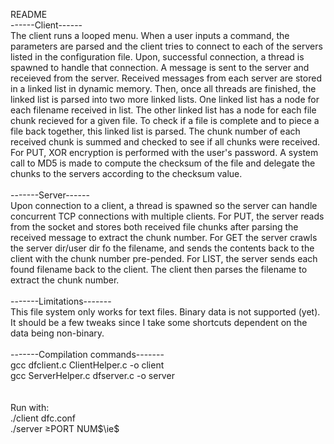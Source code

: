 README<br>
------Client------<br>
The client runs a looped menu. When a user inputs a command, the parameters are parsed and the client tries to connect to each of the servers listed in the configuration file. 
Upon, successful connection, a thread is spawned to handle that connection. A message is sent to the server and receieved from the server. Received messages from each server are stored in a linked list in dynamic memory.
Then, once all threads are finished, the linked list is parsed into two more linked lists. One linked list has a node for each filename received in list. The other linked list has a node for each file chunk recieved for a given file. 
To check if a file is complete and to piece a file back together, this linked list is parsed. The chunk number of each received chunk is summed and checked to see if all chunks were received.
<br>
For PUT, XOR encryption is performed with the user's password. A system call to MD5 is made to compute the checksum of the file and delegate the chunks to the servers according to the checksum value.
<br><br>
-------Server------<br>
Upon connection to a client, a thread is spawned so the server can handle concurrent TCP connections with multiple clients. For PUT, the server reads from the socket and stores both received file chunks after parsing the received message to extract the chunk number. For GET the server crawls the server dir/user dir fo the filename, and sends the contents back to the client with the chunk number pre-pended. For LIST, the server sends each found filename back to the client. The client then parses the filename to extract the chunk number.
<br>
<br>
-------Limitations-------  <br>
This file system only works for text files. Binary data is not supported (yet). It should be a few tweaks since I take some shortcuts dependent on the data being non-binary. 
 <br><br>
-------Compilation commands-------<br>
gcc dfclient.c ClientHelper.c -o client <br>
gcc ServerHelper.c dfserver.c -o server <br>
 <br> <br>
 Run with: <br>
 ./client dfc.conf <br>
 ./server $\ge$PORT NUM$\ie$
